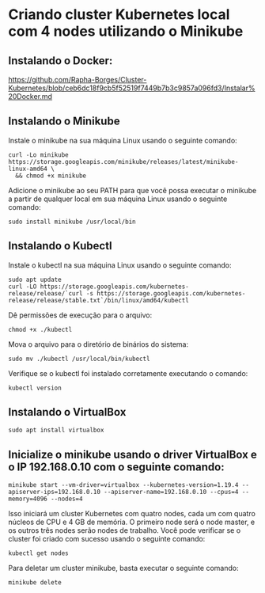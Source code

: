 # Criando cluster Kubernetes local com 4 nodes utilizando o Minikube

## Instalando o Docker:

https://github.com/Rapha-Borges/Cluster-Kubernetes/blob/ceb6dc18f9cb5f52519f7449b7b3c9857a096fd3/Instalar%20Docker.md

## Instalando o Minikube

Instale o minikube na sua máquina Linux usando o seguinte comando:

```
curl -Lo minikube https://storage.googleapis.com/minikube/releases/latest/minikube-linux-amd64 \
  && chmod +x minikube
```

Adicione o minikube ao seu PATH para que você possa executar o minikube a partir de qualquer local em sua máquina Linux usando o seguinte comando:

```
sudo install minikube /usr/local/bin
```

## Instalando o Kubectl

Instale o kubectl na sua máquina Linux usando o seguinte comando:

```
sudo apt update
curl -LO https://storage.googleapis.com/kubernetes-release/release/`curl -s https://storage.googleapis.com/kubernetes-release/release/stable.txt`/bin/linux/amd64/kubectl
```

Dê permissões de execução para o arquivo:

```
chmod +x ./kubectl
```

Mova o arquivo para o diretório de binários do sistema:

```
sudo mv ./kubectl /usr/local/bin/kubectl
```

Verifique se o kubectl foi instalado corretamente executando o comando:

```
kubectl version
```

## Instalando o VirtualBox

```
sudo apt install virtualbox
```

## Inicialize o minikube usando o driver VirtualBox e o IP 192.168.0.10 com o seguinte comando:

```
minikube start --vm-driver=virtualbox --kubernetes-version=1.19.4 --apiserver-ips=192.168.0.10 --apiserver-name=192.168.0.10 --cpus=4 --memory=4096 --nodes=4
```

Isso iniciará um cluster Kubernetes com quatro nodes, cada um com quatro núcleos de CPU e 4 GB de memória. O primeiro node será o node master, e os outros três nodes serão nodes de trabalho. Você pode verificar se o cluster foi criado com sucesso usando o seguinte comando:

```
kubectl get nodes
```

Para deletar um cluster minikube, basta executar o seguinte comando:

```
minikube delete
```
